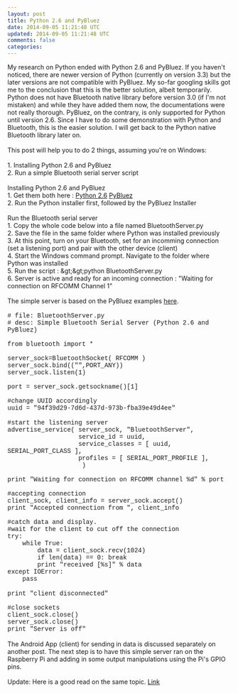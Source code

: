 ```yaml
---           
layout: post
title: Python 2.6 and PyBluez
date: 2014-09-05 11:21:48 UTC
updated: 2014-09-05 11:21:48 UTC
comments: false
categories: 
---
```


My research on Python ended with Python 2.6 and PyBluez. If you haven't noticed, there are newer version of Python (currently on version 3.3) but the later versions are not compatible with PyBluez. My so-far googling skills got me to the conclusion that this is the better solution, albeit temporarily. Python does not have Bluetooth native library before version 3.0 (if I'm not mistaken) and while they have added them now, the documentations were not really thorough. PyBluez, on the contrary, is only supported for Python until version 2.6. Since I have to do some demonstration with Python and Bluetooth, this is the easier solution. I will get back to the Python native Bluetooth library later on.<br /><br />This post will help you to do 2 things, assuming you're on Windows:<br /><br />1. Installing Python 2.6 and PyBluez<br />2. Run a simple Bluetooth serial server script<br /><br />Installing Python 2.6 and PyBluez<br />1. Get them both here :&nbsp;<a href="http://www.python.org/ftp/python/2.6.6/python-2.6.6.msi">Python 2.6</a>&nbsp;<a href="https://pybluez.googlecode.com/files/PyBluez-0.18.win32-py2.6.exe">PyBluez</a><br />2. Run the Python installer first, followed by the PyBluez Installer<br /><br />Run the Bluetooth serial server<br />1. Copy the whole code below into a file named BluetoothServer.py<br />2. Save the file in the same folder where Python was installed previously<br />3. At this point, turn on your Bluetooth, set for an incomming connection (set a listening port) and pair with the other device (client)<br />4. Start the Windows command prompt. Navigate to the folder where Python was installed<br />5. Run the script : &amp;gt;&amp;gt;python BluetoothServer.py<br />6. Server is active and ready for an incoming connection : "Waiting for connection on RFCOMM Channel 1"<br /><br />The simple server is based on the PyBluez examples&nbsp;<a href="https://code.google.com/p/pybluez/source/browse/trunk/examples/simple/rfcomm-server.py">here</a>.<br /><br /><span style="font-family: Courier New, Courier, monospace;"># file: BluetoothServer.py</span><br /><span style="font-family: Courier New, Courier, monospace;"># desc: Simple Bluetooth Serial Server (Python 2.6 and PyBluez)</span><br /><span style="font-family: Courier New, Courier, monospace;"><br /></span><span style="font-family: Courier New, Courier, monospace;">from bluetooth import *</span><br /><span style="font-family: Courier New, Courier, monospace;"><br /></span><span style="font-family: Courier New, Courier, monospace;">server_sock=BluetoothSocket( RFCOMM )</span><br /><span style="font-family: Courier New, Courier, monospace;">server_sock.bind(("",PORT_ANY))</span><br /><span style="font-family: Courier New, Courier, monospace;">server_sock.listen(1)</span><br /><span style="font-family: Courier New, Courier, monospace;"><br /></span><span style="font-family: Courier New, Courier, monospace;">port = server_sock.getsockname()[1]</span><br /><span style="font-family: Courier New, Courier, monospace;"><br /></span><span style="font-family: 'Courier New', Courier, monospace;">#change UUID accordingly</span><br /><span style="font-family: Courier New, Courier, monospace;">uuid = "94f39d29-7d6d-437d-973b-fba39e49d4ee"&nbsp;</span><br /><br /><span style="font-family: 'Courier New', Courier, monospace;">#start the listening server</span><span style="font-family: Courier New, Courier, monospace;"><br /></span><span style="font-family: Courier New, Courier, monospace;">advertise_service( server_sock, "BluetoothServer",</span><br /><span style="font-family: Courier New, Courier, monospace;">&nbsp; &nbsp; &nbsp; &nbsp; &nbsp; &nbsp; &nbsp; &nbsp; &nbsp; &nbsp;service_id = uuid,</span><br /><span style="font-family: Courier New, Courier, monospace;">&nbsp; &nbsp; &nbsp; &nbsp; &nbsp; &nbsp; &nbsp; &nbsp; &nbsp; &nbsp;service_classes = [ uuid, SERIAL_PORT_CLASS ],</span><br /><span style="font-family: Courier New, Courier, monospace;">&nbsp; &nbsp; &nbsp; &nbsp; &nbsp; &nbsp; &nbsp; &nbsp; &nbsp; &nbsp;profiles = [ SERIAL_PORT_PROFILE ],&nbsp;</span><br /><span style="font-family: Courier New, Courier, monospace;">&nbsp; &nbsp; &nbsp; &nbsp; &nbsp; &nbsp; &nbsp; &nbsp; &nbsp; &nbsp; )</span><br /><span style="font-family: Courier New, Courier, monospace;">&nbsp; &nbsp; &nbsp; &nbsp; &nbsp; &nbsp; &nbsp; &nbsp; &nbsp; &nbsp;</span><br /><span style="font-family: Courier New, Courier, monospace;">print "Waiting for connection on RFCOMM channel %d" % port</span><br /><span style="font-family: Courier New, Courier, monospace;"><br /></span><span style="font-family: 'Courier New', Courier, monospace;">#accepting connection</span><span style="font-family: Courier New, Courier, monospace;"><br /></span><span style="font-family: Courier New, Courier, monospace;">client_sock, client_info = server_sock.accept()</span><br /><span style="font-family: Courier New, Courier, monospace;">print "Accepted connection from ", client_info</span><br /><span style="font-family: Courier New, Courier, monospace;"><br /></span><span style="font-family: 'Courier New', Courier, monospace;">#catch data and display.<br />#wait for the client to cut off the connection</span><span style="font-family: Courier New, Courier, monospace;"><br /></span><span style="font-family: Courier New, Courier, monospace;">try:</span><br /><span style="font-family: Courier New, Courier, monospace;">&nbsp; &nbsp; while True:</span><br /><span style="font-family: Courier New, Courier, monospace;">&nbsp; &nbsp; &nbsp; &nbsp; data = client_sock.recv(1024)</span><br /><span style="font-family: Courier New, Courier, monospace;">&nbsp; &nbsp; &nbsp; &nbsp; if len(data) == 0: break</span><br /><span style="font-family: Courier New, Courier, monospace;">&nbsp; &nbsp; &nbsp; &nbsp; print "received [%s]" % data</span><br /><span style="font-family: Courier New, Courier, monospace;">except IOError:</span><br /><span style="font-family: Courier New, Courier, monospace;">&nbsp; &nbsp; pass</span><br /><br /><span style="font-family: Courier New, Courier, monospace;">print "client disconnected"</span><br /><span style="font-family: Courier New, Courier, monospace;"><br /></span><span style="font-family: 'Courier New', Courier, monospace;">#close sockets&nbsp;</span><span style="font-family: Courier New, Courier, monospace;"><br /></span><span style="font-family: Courier New, Courier, monospace;">client_sock.close()</span><br /><span style="font-family: Courier New, Courier, monospace;">server_sock.close()</span><br /><span style="font-family: Courier New, Courier, monospace;">print "Server is off"</span><br /><br />The Android App (client) for sending in data is discussed separately on another post. The next step is to have this simple server ran on the Raspberry Pi and adding in some output manipulations using the Pi's GPIO pins.<br /><br />Update: Here is a good read on the same topic.&nbsp;<a href="https://www.dropbox.com/s/6hvbab04j854l58/Python%20and%20Bluetooth.pdf">Link</a>